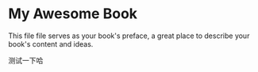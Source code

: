 # My Awesome Book

This file file serves as your book's preface, a great place to describe your book's content and ideas.



测试一下哈

